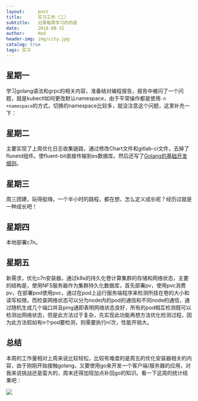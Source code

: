 ```yaml
---
layout:     post
title:      实习工作（二）
subtitle:   记录每周学习的内容
date:       2018-08-31
author:     Hxd
header-img: img/city.jpg
catalog: true
tags: 实习
---
```


## 星期一
学习golang语法和grpc的相关内容，准备结对编程报告，报告中被问了一个问题，就是kubectl如何更改默认namespace，由于平常操作都是使用`-n +namespace`的方式，切换的namespace比较多，就没注意这个问题，这里补充一下：
## 星期二
主要实现了上周优化日志收集链路，通过修改Chart文件和gitlab-ci文件，去掉了flunetd组件。使fluent-bit直接传输到es数据库。然后还写了[Golang的基础开发细则](https://mangoqiqi.github.io/2018/08/28/Golang%E5%BC%80%E5%8F%91%E8%A7%84%E8%8C%83/)。


## 星期三

周三团建，玩得挺嗨，一个半小时的路程，都在想，怎么定义成长呢？经历过就是一种成长吧！


## 星期四

本地部署c7n。

## 星期五

新需求，优化c7n安装器，通过k8s的持久化卷计算集群的存储和网络状态，主要的结构是，使用NFS服务器作为集群持久化数据库，首先部署pv，使用pvc消费pv，在部署pod使用pvc，通过在pod上运行服务端程序来检测所挂在卷的大小和读写权限。而检查网络状态可以分为node内的pod的通信和不同node的通信，通过随机生成几个端口并且ping通即表明网络状态良好，所有的pod相互检测既可以检测出网络状态，但是此方法过于复杂，先实现此功能再想方法优化检测过程，因为此方法假如有n个pod要检测，则需要执行n!次，性能开销大。

## 总结

本周的工作量相对上周来说比较轻松，比较有难度的是周五的优化安装器相关的内容，由于刚刚开始接触golang，又要使用go来开发一个客户端/服务器的应用，对我来说挑战还是蛮大的，周末还得加班加点补回go的知识。看一下这周的统计结果吧：

![](http://pbqgh436d.bkt.clouddn.com/18-9-1/56377929.jpg)
